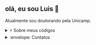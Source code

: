 ## olá, eu sou Luis 👋

Atualmente sou doutorando pela Unicamp.

<details>
<summary>⚡️ Sobre meus códigos</summary>
<br />

![Top Langs](https://github-readme-stats.vercel.app/api/top-langs/?username=LuisSolGS&layout=compact&theme=dark&exclude_repo=ProjetoFinaldeML)

</details>

<details>
<summary>:envelope: Contatos</summary>
<br />

<div>
<a href ="mailto:l233612@dac.unicamp.br"><img loading="lazy" src="https://img.shields.io/badge/Gmail-D14836?style=for-the-badge&logo=gmail&logoColor=white" target="_blank"></a>
<a href ="https://orcid.org/0000-0003-2070-717X" target="_blank"><img loading="lazy" src="https://img.shields.io/badge/orcid-A6CE39?style=for-the-badge&logo=orcid&logoColor=white" target="_blank"></a>
<a href="https://www.linkedin.com/in/luis-soledade-gonzaga" target="_blank"><img loading="lazy" src="https://img.shields.io/badge/-LinkedIn-%230077B5?style=for-the-badge&logo=linkedin&logoColor=white" target="_blank"></a>   

</div>

</details>
<!--
**LuisSolGS/LuisSolGS** is a ✨ _special_ ✨ repository because its `README.md` (this file) appears on your GitHub profile.

Here are some ideas to get you started:

- 🔭 I’m currently working on ...
- 🌱 I’m currently learning ...
- 👯 I’m looking to collaborate on ...
- 🤔 I’m looking for help with ...
- 💬 Ask me about ...
- 📫 How to reach me: ...
- 😄 Pronouns: ...
- ⚡ Fun fact: ...
-->
